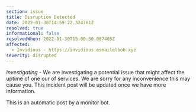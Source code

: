 ```yaml
---
section: issue
title: Disruption Detected
date: 2022-01-30T14:59:22.324761Z
resolved: true
informational: false
resolvedWhen: 2022-01-30T15:00:30.087405Z
affected:
  - Invidious - https://invidious.esmailelbob.xyz
severity: disrupted
---
```

*Investigating* - We are investigating a potential issue that might affect the uptime of one our of services. We are sorry for any inconvenience this may cause you. This incident post will be updated once we have more information.

This is an automatic post by a monitor bot.
        